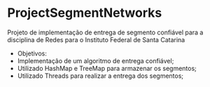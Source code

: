 # ProjectSegmentNetworks

Projeto de implementação de entrega de segmento confiável para a disciplina de Redes para o Instituto Federal de Santa Catarina

- Objetivos:
- Implementação de um algoritmo de entrega confiável;
- Utilizado HashMap e TreeMap para armazenar os segmentos;
- Utilizado Threads para realizar a entrega dos segmentos;
